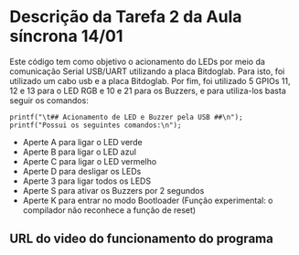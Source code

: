 # Descrição da Tarefa 2 da Aula síncrona 14/01

Este código tem como objetivo o acionamento do LEDs por meio da comunicação Serial USB/UART utilizando a placa Bitdoglab. Para isto, foi utilizado um cabo usb e a placa Bitdoglab. Por fim, foi utilizado 5 GPIOs 11, 12 e 13 para o LED RGB e 10 e 21 para os Buzzers, e para utiliza-los basta seguir os comandos:

    printf("\t## Acionamento de LED e Buzzer pela USB ##\n");
    printf("Possui os seguintes comandos:\n");
- Aperte A para ligar o LED verde
- Aperte B para ligar o LED azul
- Aperte C para ligar o LED vermelho
- Aperte D para desligar os LEDs
- Aperte 3 para ligar todos os LEDS
- Aperte S para ativar os Buzzers por 2 segundos
- Aperte K para entrar no modo Bootloader (Função experimental: o compilador não reconhece a função de reset)

## URL do video do funcionamento do programa

